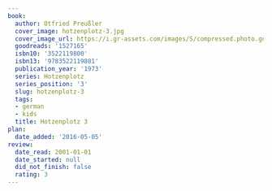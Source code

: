 ```yaml
---
book:
  author: Otfried Preußler
  cover_image: hotzenplotz-3.jpg
  cover_image_url: https://i.gr-assets.com/images/S/compressed.photo.goodreads.com/books/1421423555l/1527165._SX98_.jpg
  goodreads: '1527165'
  isbn10: '3522119800'
  isbn13: '9783522119801'
  publication_year: '1973'
  series: Hotzenplotz
  series_position: '3'
  slug: hotzenplotz-3
  tags:
  - german
  - kids
  title: Hotzenplotz 3
plan:
  date_added: '2016-05-05'
review:
  date_read: 2001-01-01
  date_started: null
  did_not_finish: false
  rating: 3
---
```

